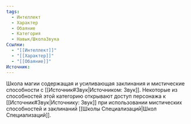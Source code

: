 ```yaml
---
tags:
  - Интеллект
  - Характер
  - Обаяние
  - Категория
  - Навык/ШколаЗвука
Ссылки:
  - "[[Интеллект]]"
  - "[[Характер]]"
  - "[[Обаяние]]"
Источник:
---
```

Школа магии содержащая и усиливающая заклинания и мистические способности с [[Источник#Звук|Источником: Звук]]. Некоторые из способностей этой категорию открывают доступ персонажа к [[Источник#Звук|Источнику: Звук]] при использовании мистических способностей и заклинаний [[Школы Специализаций|Школ Специализаций]]. 